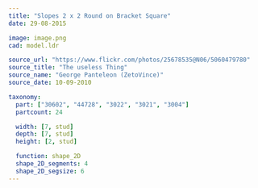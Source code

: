 ```yaml
---
title: "Slopes 2 x 2 Round on Bracket Square"
date: 29-08-2015

image: image.png
cad: model.ldr

source_url: "https://www.flickr.com/photos/25678535@N06/5060479780"
source_title: "The useless Thing"
source_name: "George Panteleon (ZetoVince)"
source_date: 10-09-2010

taxonomy:
  part: ["30602", "44728", "3022", "3021", "3004"]
  partcount: 24

  width: [7, stud]
  depth: [7, stud]
  height: [2, stud]

  function: shape_2D
  shape_2D_segments: 4
  shape_2D_segsize: 6
---
```

